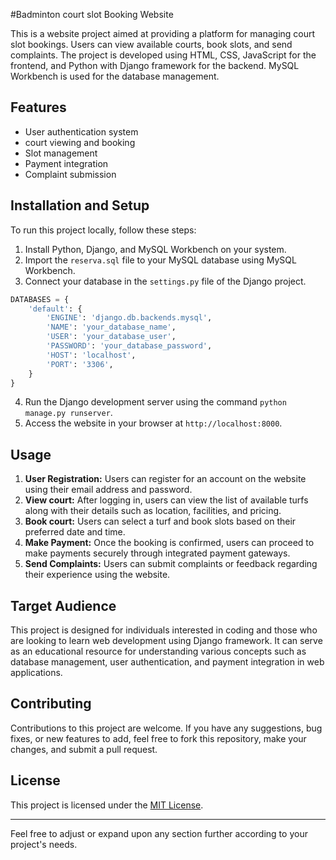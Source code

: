 #Badminton court slot Booking Website

This is a website project aimed at providing a platform for managing court slot bookings. Users can view available courts, book slots,  and send complaints. The project is developed using HTML, CSS, JavaScript for the frontend, and Python with Django framework for the backend. MySQL Workbench is used for the database management.

## Features

- User authentication system
- court viewing and booking
- Slot management
- Payment integration
- Complaint submission

## Installation and Setup

To run this project locally, follow these steps:

1. Install Python, Django, and MySQL Workbench on your system.
2. Import the `reserva.sql` file to your MySQL database using MySQL Workbench.
3. Connect your database in the `settings.py` file of the Django project.

```python
DATABASES = {
    'default': {
        'ENGINE': 'django.db.backends.mysql',
        'NAME': 'your_database_name',
        'USER': 'your_database_user',
        'PASSWORD': 'your_database_password',
        'HOST': 'localhost',
        'PORT': '3306',
    }
}
```

4. Run the Django development server using the command `python manage.py runserver`.
5. Access the website in your browser at `http://localhost:8000`.

## Usage

1. **User Registration:** Users can register for an account on the website using their email address and password.
2. **View court:** After logging in, users can view the list of available turfs along with their details such as location, facilities, and pricing.
3. **Book court:** Users can select a turf and book slots based on their preferred date and time.
4. **Make Payment:** Once the booking is confirmed, users can proceed to make payments securely through integrated payment gateways.
5. **Send Complaints:** Users can submit complaints or feedback regarding their experience using the website.

## Target Audience

This project is designed for individuals interested in coding and those who are looking to learn web development using Django framework. It can serve as an educational resource for understanding various concepts such as database management, user authentication, and payment integration in web applications.

## Contributing

Contributions to this project are welcome. If you have any suggestions, bug fixes, or new features to add, feel free to fork this repository, make your changes, and submit a pull request.

## License

This project is licensed under the [MIT License](LICENSE).

---

Feel free to adjust or expand upon any section further according to your project's needs.
